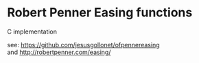 # Robert Penner Easing functions

C implementation  

see: https://github.com/jesusgollonet/ofpennereasing  
and  http://robertpenner.com/easing/